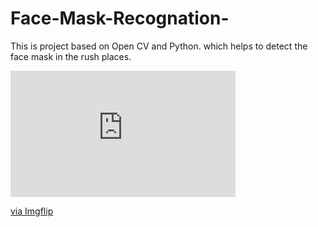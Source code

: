 # Face-Mask-Recognation-

This is project based on Open CV and Python. which helps to detect the face mask in the rush places.
<div style="width:360px;max-width:100%;"><div style="height:0;padding-bottom:56.11%;position:relative;"><iframe width="360" height="202" style="position:absolute;top:0;left:0;width:100%;height:100%;" frameBorder="0" src="https://imgflip.com/embed/4niv9p"></iframe></div><p><a href="https://imgflip.com/gif/4niv9p">via Imgflip</a></p></div>
